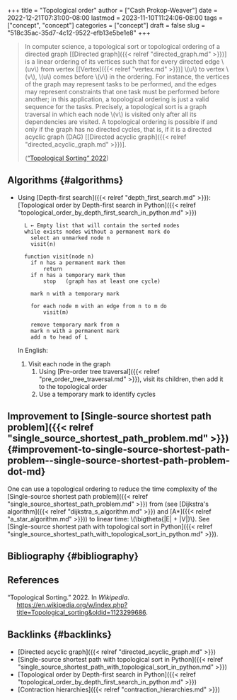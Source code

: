 +++
title = "Topological order"
author = ["Cash Prokop-Weaver"]
date = 2022-12-21T07:31:00-08:00
lastmod = 2023-11-10T11:24:06-08:00
tags = ["concept", "concept"]
categories = ["concept"]
draft = false
slug = "518c35ac-35d7-4c12-9522-efb13e5be1e8"
+++

> In computer science, a topological sort or topological ordering of a directed graph [[Directed graph]({{< relref "directed_graph.md" >}})] is a linear ordering of its vertices such that for every directed edge \\(uv\\) from vertex [[Vertex]({{< relref "vertex.md" >}})] \\(u\\) to vertex \\(v\\), \\(u\\) comes before \\(v\\) in the ordering. For instance, the vertices of the graph may represent tasks to be performed, and the edges may represent constraints that one task must be performed before another; in this application, a topological ordering is just a valid sequence for the tasks. Precisely, a topological sort is a graph traversal in which each node \\(v\\) is visited only after all its dependencies are visited. A topological ordering is possible if and only if the graph has no directed cycles, that is, if it is a directed acyclic graph (DAG) [[Directed acyclic graph]({{< relref "directed_acyclic_graph.md" >}})].
>
> (<a href="#citeproc_bib_item_1">“Topological Sorting” 2022</a>)


## Algorithms {#algorithms}

-   Using [Depth-first search]({{< relref "depth_first_search.md" >}}): [Topological order by Depth-first search in Python]({{< relref "topological_order_by_depth_first_search_in_python.md" >}})
    ```nil
      L ← Empty list that will contain the sorted nodes
      while exists nodes without a permanent mark do
        select an unmarked node n
        visit(n)

      function visit(node n)
        if n has a permanent mark then
            return
        if n has a temporary mark then
            stop   (graph has at least one cycle)

        mark n with a temporary mark

        for each node m with an edge from n to m do
            visit(m)

        remove temporary mark from n
        mark n with a permanent mark
        add n to head of L
    ```
    In English:

    1.  Visit each node in the graph
        1.  Using [Pre-order tree traversal]({{< relref "pre_order_tree_traversal.md" >}}), visit its children, then add it to the topological order
        2.  Use a temporary mark to identify cycles


## Improvement to [Single-source shortest path problem]({{< relref "single_source_shortest_path_problem.md" >}}) {#improvement-to-single-source-shortest-path-problem--single-source-shortest-path-problem-dot-md}

One can use a topological ordering to reduce the time complexity of the [Single-source shortest path problem]({{< relref "single_source_shortest_path_problem.md" >}}) from (see [Dijkstra's algorithm]({{< relref "dijkstra_s_algorithm.md" >}}) and [A\*]({{< relref "a_star_algorithm.md" >}})) to linear time: \\(\bigtheta{|E| + |V|}\\). See [Single-source shortest path with topological sort in Python]({{< relref "single_source_shortest_path_with_topological_sort_in_python.md" >}}).


## Bibliography {#bibliography}

## References

<style>.csl-entry{text-indent: -1.5em; margin-left: 1.5em;}</style><div class="csl-bib-body">
  <div class="csl-entry"><a id="citeproc_bib_item_1"></a>“Topological Sorting.” 2022. In <i>Wikipedia</i>. <a href="https://en.wikipedia.org/w/index.php?title=Topological_sorting&oldid=1123299686">https://en.wikipedia.org/w/index.php?title=Topological_sorting&#38;oldid=1123299686</a>.</div>
</div>


## Backlinks {#backlinks}

-   [Directed acyclic graph]({{< relref "directed_acyclic_graph.md" >}})
-   [Single-source shortest path with topological sort in Python]({{< relref "single_source_shortest_path_with_topological_sort_in_python.md" >}})
-   [Topological order by Depth-first search in Python]({{< relref "topological_order_by_depth_first_search_in_python.md" >}})
-   [Contraction hierarchies]({{< relref "contraction_hierarchies.md" >}})

